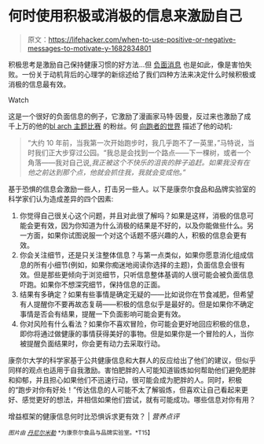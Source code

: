 # 何时使用积极或消极的信息来激励自己

> 原文：<https://lifehacker.com/when-to-use-positive-or-negative-messages-to-motivate-y-1682834801>

积极思考是激励自己保持健康习惯的好方法...但 [负面消息](http://lifehacker.com/the-positive-power-of-negative-thinking-1459381519) 也是如此，像是害怕失败。一份关于动机背后的心理学的新综述给了我们四种方法来决定什么时候积极或消极的信息最有效。

Watch

这是一个很好的负面信息的例子，它激励了漫画家马特·因曼，反过来也激励了成千上万的他的[bl arch 主题比赛](http://www.beattheblerch.com/) 的粉丝。何 [向跑者的世界](http://www.runnersworld.com/runners-stories/beware-the-blerch) 描述了他的动机:

> “大约 10 年前，当我第一次开始跑步时，我几乎跑不了一英里，”马特说，当时我们正大步穿过公园。“我总是会找到一个路点——下一棵树，或者一个角落——我对自己说,*我正被这个不快乐的沮丧的胖子追赶。如果我没有在他之前达到那个点，他就会抓住我，我就会变成他。”*

基于恐惧的信息会激励一些人，打击另一些人。以下是康奈尔食品和品牌实验室的科学家们认为造成差异的四个因素:

1.  你觉得自己很关心这个问题，并且对此很了解吗？如果是这样，消极的信息可能会更有效，因为你知道为什么消极的结果是不好的，以及你能做些什么。另一方面，如果你试图说服一个对这个话题不感兴趣的人，积极的信息会更有效。
2.  你会关注细节，还是只关注整体信息？与第一点类似，如果你愿意消化组成信息的所有小细节(例如，如果你痴迷地阅读你选择的主题)，负面信息会很有效。但是那些更倾向于浏览细节，只听信息整体基调的人很可能会被负面信息吓跑。如果你不想深究细节，保持信息的正面。
3.  结果有多确定？如果有些事情是确定无疑的——比如说你在节食减肥，但希望有人提醒你不要再故态复萌——积极的信息似乎是最好的。但是如果你不确定事情是否会有结果，提醒一下负面影响可能会更有效。
4.  你对风险有什么看法？如果你不喜欢冒险，你可能会更好地回应积极的信息，即你将通过做健康的事情获得美好的事物。但是如果你是一个冒险的人，当你被提醒负面结果时，你会更有动力去采取行动。

康奈尔大学的科学家基于公共健康信息和大群人的反应给出了他们的建议，但似乎同样的观点也适用于自我激励。害怕肥胖的人可能知道锻炼如何帮助他们避免肥胖和抑郁，并且担心如果他们不迅速行动，很可能会成为肥胖的人。同时，积极的“跑步对你有好处！”传达信息的人可能不太了解锻炼，但喜欢让自己看起来更好、感觉更好的想法，并相信如果他们尝试，就有可能成功。哪些信息对你有用？

增益框架的健康信息何时比恐惧诉求更有效？ | *营养点评*

*<small>图片由</small>* [*<small>丹尼尔米勒</small>*](http://foodpsychology.cornell.edu/OP/Health_Messaging) <small>*为康奈尔食品与品牌实验室。*T15】</small>